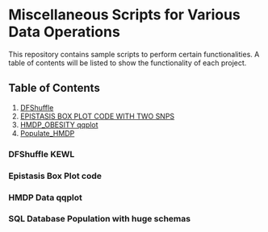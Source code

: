 # Miscellaneous Scripts for Various Data Operations  
This repository contains sample scripts to perform certain functionalities. A table of contents will be listed to show the functionality of each project. 

## Table of Contents
1. [DFShuffle](#dfshuffle)
2. [EPISTASIS BOX PLOT CODE WITH TWO SNPS](#epistasisboxplot)
3. [HMDP_OBESITY qqplot](#hmdpqqplot)
4. [Populate_HMDP](#databasepopulation)

### DFShuffle <a name="dfshuffle">KEWL</a>

### Epistasis Box Plot code <a name="epistasisboxplot"></a> 

### HMDP Data qqplot

### SQL Database Population with huge schemas
